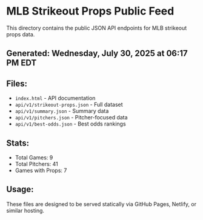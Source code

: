 # MLB Strikeout Props Public Feed

This directory contains the public JSON API endpoints for MLB strikeout props data.

## Generated: Wednesday, July 30, 2025 at 06:17 PM EDT

## Files:
- `index.html` - API documentation
- `api/v1/strikeout-props.json` - Full dataset
- `api/v1/summary.json` - Summary data
- `api/v1/pitchers.json` - Pitcher-focused data  
- `api/v1/best-odds.json` - Best odds rankings

## Stats:
- Total Games: 9
- Total Pitchers: 41
- Games with Props: 7

## Usage:
These files are designed to be served statically via GitHub Pages, Netlify, or similar hosting.
